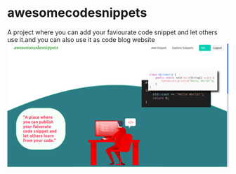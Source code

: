 # awesomecodesnippets
A project where you can add your faviourate code snippet and let others use it.and you can also use it as code blog website
![alt text](https://github.com/csahu3008/awesomecodesnippets/blob/main/1.png?raw=true)
